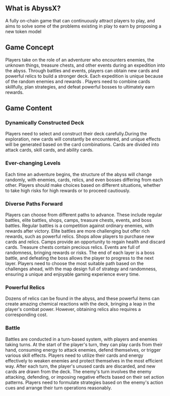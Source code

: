  
## What is AbyssX?
  A fully on-chain game that can continuously attract players to play, and aims to solve some of the problems existing in play to earn by proposing a new token model
 
## Game Concept
Players take on the role of an adventurer who encounters enemies, the unknown things, treasure chests, and other events during an expedition into the abyss. Through battles and events, players can obtain new cards and powerful relics to build a stronger deck. Each expedition is unique because of the random enemies and rewards . Players need to combine cards skillfully, plan strategies, and defeat powerful bosses to ultimately earn rewards.

## Game Content
### Dynamically Constructed Deck
  
Players need to select and construct their deck carefully.During the exploration, new cards will constantly be encountered, and unique effects will be generated based on the card combinations. Cards are divided into attack cards, skill cards, and ability cards.

### Ever-changing Levels
  
Each time an adventure begins, the structure of the abyss will change randomly, with enemies, cards, relics, and even bosses differing from each other. Players should make choices based on different situations, whether to take high risks for high rewards or to proceed cautiously.

### Diverse Paths Forward
Players can choose from different paths to advance. These include regular battles, elite battles, shops, camps, treasure chests, events, and boss battles.
Regular battles is a competition against ordinary enemies, with rewards after victory. 
Elite battles are more challenging but offer rich rewards, such as powerful relics. 
Shops allow players to purchase new cards and relics.
Camps provide an opportunity to regain health and discard cards.
Treasure chests contain precious relics.
Events are full of randomness, bringing rewards or risks.
The end of each layer is a boss battle, and defeating the boss allows the player to progress to the next layer.
Players need to choose the most suitable path based on the challenges ahead, with the map design full of strategy and randomness, ensuring a unique and enjoyable gaming experience every time.

### Powerful Relics
Dozens of relics can be found in the abyss, and these powerful items can create amazing chemical reactions with the deck, bringing a leap in the player's combat power. However, obtaining relics also requires a corresponding cost.
### Battle
Battles are conducted in a turn-based system, with players and enemies taking turns. At the start of the player's turn, they can play cards from their hand, consuming energy to attack enemies, defend themselves, or trigger various skill effects. Players need to utilize their cards and energy effectively to weaken enemies and protect themselves in the most efficient way. 
After each turn, the player's unused cards are discarded, and new cards are drawn from the deck. The enemy's turn involves the enemy attacking, defending, or imposing negative effects based on their set action patterns. Players need to formulate strategies based on the enemy's action cues and arrange their turn operations reasonably.
